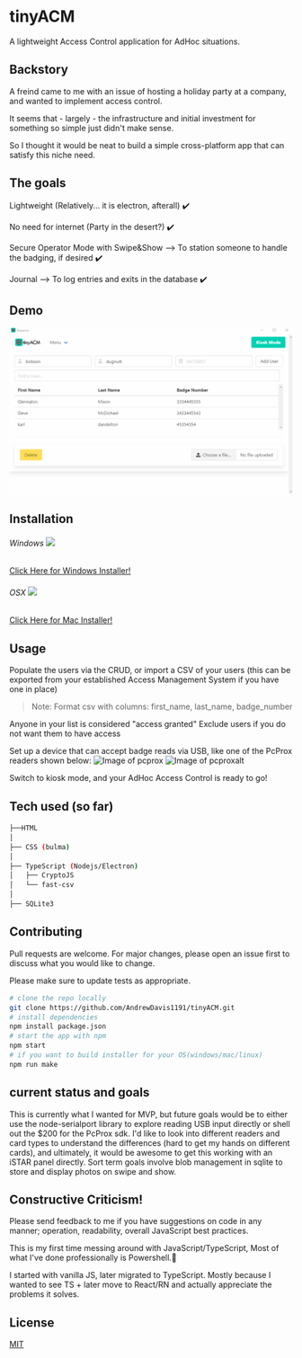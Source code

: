 # tinyACM
A lightweight Access Control application for AdHoc situations.

## Backstory
A freind came to me with an issue of hosting a holiday party at a company, and wanted to implement access control.

It seems that - largely - the infrastructure and initial investment for something so simple just didn't make sense.

So I thought it would be neat to build a simple cross-platform app that can satisfy this niche need.

## The goals
Lightweight (Relatively... it is electron, afterall) :heavy_check_mark:

No need for internet (Party in the desert?) :heavy_check_mark:

Secure Operator Mode with Swipe&Show --> To station someone to handle the badging, if desired :heavy_check_mark:

Journal --> To log entries and exits in the database :heavy_check_mark:

## Demo
![tinyACM Demo](demo/tinyacmdemo.gif)

## Installation
###### Windows [<img src="https://img.icons8.com/windows/32/000000/windows-10.png"/>](https://github.com/AndrewDavis1191/tinyACM/raw/master/out/make/squirrel.windows/x64/tinyacm-1.0.0%20Setup.exe)
[Click Here for Windows Installer!](https://github.com/AndrewDavis1191/tinyACM/raw/master/out/make/squirrel.windows/x64/tinyacm-1.0.0%20Setup.exe)
###### OSX [<img src="https://img.icons8.com/metro/26/000000/mac-os.png"/>](https://github.com/AndrewDavis1191/tinyACM/raw/master/out/make/zip/darwin/x64/tinyacm-darwin-x64-1.0.0.zip)
[Click Here for Mac Installer!](https://github.com/AndrewDavis1191/tinyACM/raw/master/out/make/zip/darwin/x64/tinyacm-darwin-x64-1.0.0.zip)

## Usage
Populate the users via the CRUD, or import a CSV of your users (this can be exported from your established Access Management System if you have one in place)

>Note: Format csv with columns: first_name, last_name, badge_number

Anyone in your list is considered "access granted"
Exclude users if you do not want them to have access

Set up a device that can accept badge reads via USB, like one of the PcProx readers shown below:
![Image of pcprox](https://github.com/AndrewDavis1191/PicoACM-Electron/blob/master/images/pscprox%20reader.png)
![Image of pcproxalt](https://github.com/AndrewDavis1191/PicoACM-Electron/blob/master/images/pcprox%20reader%20alt.png)

Switch to kiosk mode, and your AdHoc Access Control is ready to go!

## Tech used (so far)
```bash
├──HTML
│
├── CSS (bulma)
│
├── TypeScript (Nodejs/Electron)
│   ├── CryptoJS
│   └── fast-csv
│
├── SQLite3
```

## Contributing
Pull requests are welcome. For major changes, please open an issue first to discuss what you would like to change.

Please make sure to update tests as appropriate.

```bash
# clone the repo locally
git clone https://github.com/AndrewDavis1191/tinyACM.git
# install dependencies
npm install package.json
# start the app with npm
npm start
# if you want to build installer for your OS(windows/mac/linux)
npm run make
```

## current status and goals
This is currently what I wanted for MVP, but future goals would be to either use the node-serialport library to explore reading USB input directly or shell out the $200 for the PcProx sdk. I'd like to look into different readers and card types to understand the differences (hard to get my hands on different cards), and ultimately, it would be awesome to get this working with an iSTAR panel directly. Sort term goals involve blob management in sqlite to store and display photos on swipe and show.

## Constructive Criticism!
Please send feedback to me if you have suggestions on code in any manner; operation, readability, overall JavaScript best practices.

This is my first time messing around with JavaScript/TypeScript, Most of what I've done professionally is Powershell.:poop:

I started with vanilla JS, later migrated to TypeScript. Mostly because I wanted to see TS + later move to React/RN and actually appreciate the problems it solves.

## License
[MIT](https://choosealicense.com/licenses/mit/)
